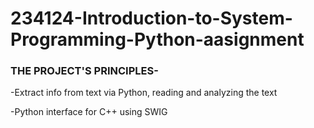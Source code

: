 # 234124-Introduction-to-System-Programming-Python-aasignment
### THE PROJECT'S PRINCIPLES- 
  -Extract info from text via Python, reading and analyzing the text
	
  -Python interface for C++ using SWIG
